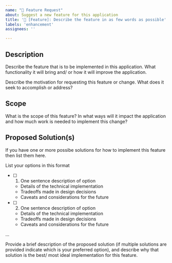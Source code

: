 ```yaml
---
name: "🚀 Feature Request"
about: Suggest a new feature for this application
title: '🚀 [Feature]: Describe the feature in as few words as possible'
labels: 'enhancement'
assignees: ''

---
```


## Description
Describe the feature that is to be implemented in this application. What functionality it will bring and/ or how it will improve the application.

Describe the motivation for requesting this feature or change. What does it seek to accomplish or address?

## Scope
What is the scope of this feature? In what ways will it impact the application and how much work is needed to implement this change?

## Proposed Solution(s)
If you have one or more possibe solutions for how to implement this feature then list them here. 

List your options in this format

- [ ] 1. One sentence description of option
  - Details of the technical implementation
  - Tradeoffs made in design decisions
  - Caveats and considerations for the future
  
- [ ] 2. One sentence description of option
  - Details of the technical implementation
  - Tradeoffs made in design decisions
  - Caveats and considerations for the future

...

Provide a brief description of the proposed solution (if multiple solutions are provided indicate which is your preferred option), and describe why that solution is the best/ most ideal implementation for this feature.
